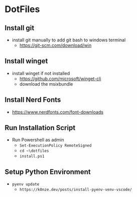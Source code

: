 # DotFiles

## Install git
- install git manually to add git bash to windows terminal
	- https://git-scm.com/download/win

## Install winget
- install winget if not installed
	- https://github.com/microsoft/winget-cli
	- download the msixbundle

## Install Nerd Fonts
- https://www.nerdfonts.com/font-downloads

## Run Installation Script
- Run Powershell as admin
	- `Set-ExecutionPolicy RemoteSigned`
	- `cd ~\dotfiles`
	- `install.ps1`

## Setup Python Environment
- `pyenv update`
	- `https://k0nze.dev/posts/install-pyenv-venv-vscode/`
